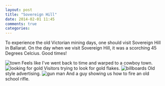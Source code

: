 ```yaml
---
layout: post
title: "Sovereign Hill"
date: 2014-02-01 11:45
comments: true
categories: 
---
```


To experience the old Victorian mining days, one should visit Sovereign Hill in Ballarat. On the day when we visit Sovereign Hill, it was a scorching 45 Degrees Celcius. Good times!

<img src="http://farm6.staticflickr.com/5498/12447970904_e89c847326_c.jpg" alt="town" />
Feels like I've went back to time and warped to a cowboy town.

<img src="http://farm4.staticflickr.com/3727/12447449065_332c711f3b_c.jpg" alt="looking for gold" />
Visitors trying to look for gold flakes.

<img src="http://farm3.staticflickr.com/2805/12447566193_ee9e1293a1_c.jpg" alt="billboards" />
Old style advertising.

<img src="http://farm4.staticflickr.com/3677/12447622673_0caedccc73_c.jpg" alt="gun man" />
And a guy showing us how to fire an old school rifle.

